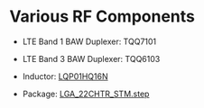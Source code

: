 
# Various RF Components
* LTE Band 1 BAW Duplexer: TQQ7101
* LTE Band 3 BAW Duplexer: TQQ6103
* Inductor: [LQP01HQ16N](https://github.com/Kolchuzhin/radios/blob/master/RF_components/inductors/LQP01HQ16N.step)

* Package: [LGA_22CHTR_STM.step](https://github.com/Kolchuzhin/radios/blob/master/RF_components/LGA_22CHTR_STM.step)
